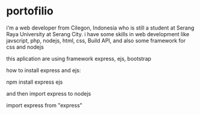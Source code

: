 # portofilio

i'm a web developer from Cilegon, Indonesia who is still a student at Serang Raya University at Serang City. i have some skills in web development like javscript, php, nodejs, html, css, Build API, and also some framework for css and nodejs

this aplication are using framework express, ejs, bootstrap

how to install express and ejs:

npm install express ejs

and then import express to nodejs

import express from "express"
